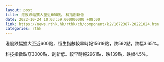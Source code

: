 ```yaml
---
layout: post
title: 港股跌幅擴大至近600點　科指創新低
date: 2022-10-24 10:03:59.000000000 +08:00
link: https://news.rthk.hk/rthk/ch/component/k2/1672387-20221024.htm
categories: rthk
---
```


港股跌幅擴大至近600點，恒生指數較早時報15619點，跌592點，跌幅3.65%。

科技指數跌穿3000點，創新低。較早時報2961點，跌139點，跌幅4.5%。
